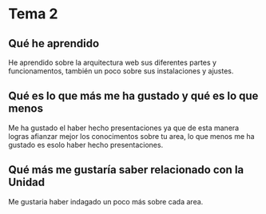 # Tema 2
## Qué he aprendido
He aprendido sobre la arquitectura web sus diferentes partes y funcionamentos, también un poco sobre sus instalaciones y ajustes.
## Qué es lo que más me ha gustado y qué es lo que menos
Me ha gustado el haber hecho presentaciones ya que de esta manera logras afianzar mejor los conocimentos sobre tu area, lo que menos me ha gustado es esolo haber hecho presentaciones.
## Qué más me gustaría saber relacionado con la Unidad
Me gustaria haber indagado un poco más sobre cada area.
